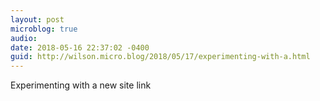 ```yaml
---
layout: post
microblog: true
audio: 
date: 2018-05-16 22:37:02 -0400
guid: http://wilson.micro.blog/2018/05/17/experimenting-with-a.html
---
```

Experimenting with a new site link
